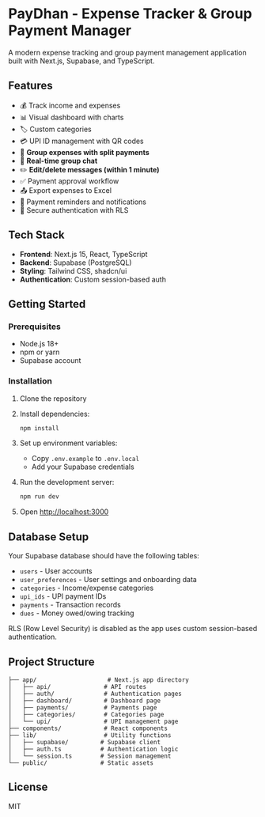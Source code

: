 # PayDhan - Expense Tracker & Group Payment Manager

A modern expense tracking and group payment management application built with Next.js, Supabase, and TypeScript.

## Features

- 💰 Track income and expenses
- 📊 Visual dashboard with charts
- 🏷️ Custom categories
- 💳 UPI ID management with QR codes
- 👥 **Group expenses with split payments**
- 💬 **Real-time group chat**
- ✏️ **Edit/delete messages (within 1 minute)**
- ✅ Payment approval workflow
- 📤 Export expenses to Excel
- 🔔 Payment reminders and notifications
- 🔐 Secure authentication with RLS

## Tech Stack

- **Frontend**: Next.js 15, React, TypeScript
- **Backend**: Supabase (PostgreSQL)
- **Styling**: Tailwind CSS, shadcn/ui
- **Authentication**: Custom session-based auth

## Getting Started

### Prerequisites

- Node.js 18+ 
- npm or yarn
- Supabase account

### Installation

1. Clone the repository
2. Install dependencies:
   ```bash
   npm install
   ```

3. Set up environment variables:
   - Copy `.env.example` to `.env.local`
   - Add your Supabase credentials

4. Run the development server:
   ```bash
   npm run dev
   ```

5. Open [http://localhost:3000](http://localhost:3000)

## Database Setup

Your Supabase database should have the following tables:
- `users` - User accounts
- `user_preferences` - User settings and onboarding data
- `categories` - Income/expense categories
- `upi_ids` - UPI payment IDs
- `payments` - Transaction records
- `dues` - Money owed/owing tracking

RLS (Row Level Security) is disabled as the app uses custom session-based authentication.

## Project Structure

```
├── app/                    # Next.js app directory
│   ├── api/               # API routes
│   ├── auth/              # Authentication pages
│   ├── dashboard/         # Dashboard page
│   ├── payments/          # Payments page
│   ├── categories/        # Categories page
│   └── upi/               # UPI management page
├── components/            # React components
├── lib/                   # Utility functions
│   ├── supabase/         # Supabase client
│   ├── auth.ts           # Authentication logic
│   └── session.ts        # Session management
└── public/               # Static assets
```

## License

MIT
